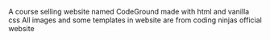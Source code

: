A course selling website named CodeGround made with html and vanilla css 
All images and some templates in website are from coding ninjas official website
